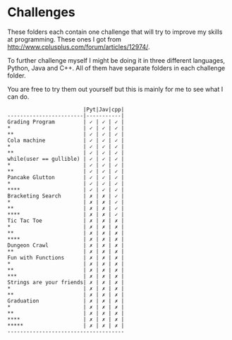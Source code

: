 # Challenges
These folders each contain one challenge that will try to improve my skills at programming. These ones I got from http://www.cplusplus.com/forum/articles/12974/.

To further challenge myself I might be doing it in three different languages, Python, Java and C++. All of them have separate folders in each challenge folder.

You are free to try them out yourself but this is mainly for me to see what I can do.

```
                        |Pyt|Jav|cpp|
------------------------|-----------|
Grading Program         | ✓ | ✓ | ✓ |
*                       | ✓ | ✓ | ✓ |
**                      | ✓ | ✓ | ✓ |
Cola machine            | ✓ | ✓ | ✓ |
*                       | ✓ | ✓ | ✓ |
**                      | ✓ | ✓ | ✓ |
while(user == gullible) | ✓ | ✓ | ✓ |
*                       | ✓ | ✓ | ✓ |
**                      | ✓ | ✓ | ✓ |
Pancake Glutton         | ✓ | ✓ | ✓ |
*                       | ✓ | ✓ | ✓ |
****                    | ✓ | ✓ | ✓ |
Bracketing Search       | ✗ | ✗ | ✓ |
*                       | ✗ | ✗ | ✓ | 
**                      | ✗ | ✗ | ✓ |
****                    | ✗ | ✗ | ✓ |
Tic Tac Toe             | ✗ | ✗ | ✗ |
*                       | ✗ | ✗ | ✗ |
**                      | ✗ | ✗ | ✗ |
****                    | ✗ | ✗ | ✗ |
Dungeon Crawl           | ✗ | ✗ | ✗ |
**                      | ✗ | ✗ | ✗ |
Fun with Functions      | ✗ | ✗ | ✗ |
*                       | ✗ | ✗ | ✗ |
**                      | ✗ | ✗ | ✗ |
***                     | ✗ | ✗ | ✗ |
Strings are your friends| ✗ | ✗ | ✗ |
*                       | ✗ | ✗ | ✗ |
**                      | ✗ | ✗ | ✗ |
Graduation              | ✗ | ✗ | ✗ |
*                       | ✗ | ✗ | ✗ |
**                      | ✗ | ✗ | ✗ |
****                    | ✗ | ✗ | ✗ |
*****                   | ✗ | ✗ | ✗ |
-------------------------------------
```
